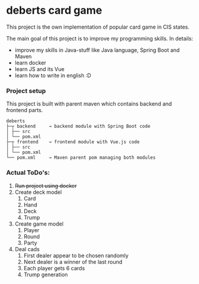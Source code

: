 # deberts card game

This project is the own implementation of popular card game in CIS states.<br />

The main goal of this project is to improve my programming skills. In details:

- improve my skills in Java-stuff like Java language, Spring Boot and Maven
- learn docker
- learn JS and its Vue
- learn how to write in english :D

### Project setup

This project is built with parent maven which contains backend and frontend parts.

```
deberts
├─┬ backend     → backend module with Spring Boot code
│ ├── src
│ └── pom.xml
├─┬ frontend    → frontend module with Vue.js code
│ ├── src
│ └── pom.xml
└── pom.xml     → Maven parent pom managing both modules
```

### Actual ToDo's:

1. ~~Run project using docker~~
2. Create deck model
    1. Card
    2. Hand
    3. Deck
    4. Trump
3. Create game model
    1. Player
    2. Round
    3. Party
4. Deal cads
    1. First dealer appear to be chosen randomly
    2. Next dealer is a winner of the last round
    3. Each player gets 6 cards
    4. Trump generation